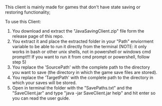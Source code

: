 This client is mainly made for games that don't have state saving or restoring functionality;

To use this Client:
1. You download and extract the "JavaSavingClient.zip" file form the release page of this repo.
2. You extract it and place the extracted folder in your "Path" enviorment variable to be able to run it directly from the terminal (NOTE: it only works in bash or other unix shells, not in powershell or windows cmd prompt!!! If you want to run it from cmd prompt or powershell, follow step 5)
3. You replace the 'SourcePath' with the complete path to the directory you want to save (the directory in which the game save files are stored).
4. You replace the 'TargetPath' with the complete path to the directory in which your saves will be stored.
5. Open in terminal the folder with the "SavePaths.txt" and the "SaveClient.jar" and type "java -jar SaveClient.jar help" and hit enter so you can read the user guide.
